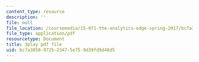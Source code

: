 ```yaml
---
content_type: resource
description: ''
file: null
file_location: /coursemedia/15-071-the-analytics-edge-spring-2017/bc7a3858972523475e759d39fd9d48d5_E_KUHMuoPLE.pdf
file_type: application/pdf
resourcetype: Document
title: 3play pdf file
uid: bc7a3858-9725-2347-5e75-9d39fd9d48d5
---
```

